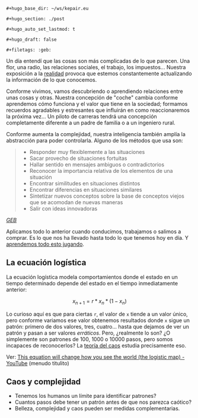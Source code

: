 ```{=org}
#+hugo_base_dir: ~/ws/kepair.eu
```
```{=org}
#+hugo_section: ./post
```
```{=org}
#+hugo_auto_set_lastmod: t
```
```{=org}
#+hugo_draft: false
```
```{=org}
#+filetags: :geb:
```
Un día entendí que las cosas son más complicadas de lo que parecen. Una
flor, una radio, las relaciones sociales, el trabajo, los impuestos...
Nuestra exposición a la
[realidad](id:06f4de37-4220-44e2-99ea-258654735544) provoca que estemos
constantemente actualizando la información de lo que conocemos.

Conforme vivimos, vamos descubriendo o aprendiendo relaciones entre unas
cosas y otras. Nuestra concepción de \"coche\" cambia conforme
aprendemos cómo funciona y el valor que tiene en la sociedad; formamos
recuerdos agradables y estresantes que influirán en como reaccionaremos
la próxima vez... Un piloto de carreras tendrá una concepción
completamente diferente a un padre de familia o a un ingeniero rural.

Conforme aumenta la complejidad, nuestra inteligencia también amplía la
abstracción para poder controlarla. Alguno de los métodos que usa son:

> -   Responder muy flexiblemente a las situaciones
> -   Sacar provecho de situaciones fortuitas
> -   Hallar sentido en mensajes ambiguos o contradictorios
> -   Reconocer la importancia relativa de los elementos de una
>     situación
> -   Encontrar similitudes en situaciones distintos
> -   Encontrar diferencias en situaciones similares
> -   Sintetizar nuevos conceptos sobre la base de conceptos viejos que
>     se acomodan de nuevas maneras
> -   Salir con ideas innovadoras

*[GEB](id:e3cacb68-248e-499d-8f4a-662dc7e825e3)*

Aplicamos todo lo anterior cuando conducimos, trabajamos o salimos a
comprar. Es lo que nos ha llevado hasta todo lo que tenemos hoy en día.
Y [aprendemos todo esto
jugando](id:12ab8672-e1cb-45b4-8587-c5fa3ba83d1f).

## La ecuación logística

La ecuación logística modela comportamientos donde el estado en un
tiempo determinado depende del estado en el tiempo inmediatamente
anterior:

$$
x_{n+1}=r*x_{n}*(1-x_{n})
$$

Lo curioso aquí es que para ciertas `r`, el valor de `x` tiende a un
valor único, pero conforme variamos ese valor obtenemos resultados donde
`x` sigue un patrón: primero de dos valores, tres, cuatro... hasta que
dejamos de ver un patrón y pasan a ser valores *erráticos*. Pero,
¿realmente lo son? ¿O simplemente son patrones de 100, 1000 o 10000
pasos, pero somos incapaces de reconocerlos? La [teoría del
caos](id:a9538d80-f830-43c7-8170-19349c0ceab9) estudia precisamente eso.

Ver: [This equation will change how you see the world (the logistic
map) - YouTube](https://youtu.be/ovJcsL7vyrk) (menudo titulito)

## Caos y complejidad

-   Tenemos los humanos un límite para identificar patrones?
-   Cuantos pasos debe tener un patrón antes de que nos parezca caótico?
-   Belleza, complejidad y caos pueden ser medidas complementarias.
